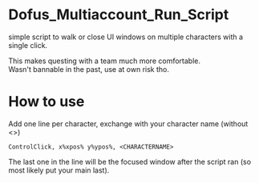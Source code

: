 # Dofus_Multiaccount_Run_Script
simple script to walk or close UI windows on multiple characters with a single click.

This makes questing with a team much more comfortable.  
Wasn't bannable in the past, use at own risk tho.

# How to use
Add one line per character, exchange <CHARACTERNAME> with your character name (without <>)
```ahk
ControlClick, x%xpos% y%ypos%, <CHARACTERNAME>
```
The last one in the line will be the focused window after the script ran (so most likely put your main last).
